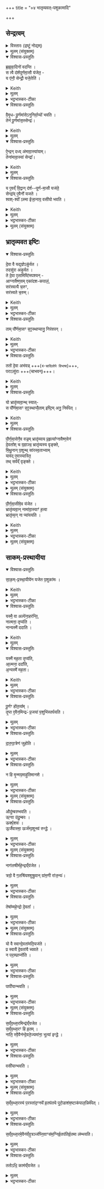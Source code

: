 +++
title = "०४ भातृव्यवत्-पशुकामादि"

+++

## सेन्द्रत्वम्
<details><summary>विस्तारः (द्रष्टुं नोद्यम्)</summary>

भ्रातृव्यतः पशुकामस्य च यागौ । सान्नायदेवता च।    

प्रजापतिऋषिः ।
</details>


<details><summary>मूलम् (संयुक्तम्)</summary>

ब्र॒ह्म॒वा॒दिनो॑ वदन्ति॒ स त्वै द॑र्शपूर्णमा॒सौ य॑जेत॒ य ए॑नौ॒ सेन्द्रौ॒ यजे॒तेति॑ वैमृ॒धᳶ पू॒र्णमा॑सेऽनुनिर्वा॒प्यो॑ भवति॒ तेन॑ पू॒र्णमा॑स॒स्सेन्द्र॑ ऐ॒न्द्रन्दध्य॑मावा॒स्या॑या॒न्तेना॑मावा॒स्या॑ सेन्द्रा॒ य ए॒वव्ँवि॒द्वान्द॑र्शपूर्णमा॒सौ यज॑ते॒ सेन्द्रा॑वे॒वैनौ॑ यजते॒ श्वश्श्वो᳚ऽस्मा ईजा॒नाय॒ वसी॑यो भवति
</details>

<details open><summary>विश्वास-प्रस्तुतिः</summary>

ब्र॒ह्म॒वा॒दिनो॑ वदन्ति ।  
स त्वै द॑र्शपूर्णमा॒सौ य॑जेत॒ -  
य ए॑नौ॒ सेन्द्रौ॒ यजे॒तेति॑ ।
</details>

<details><summary>Keith</summary>

The theologians say, 

> 'He would indeed offer the new and full moon (sacrifices)  
> who should offer them with Indra.'
</details>


<details><summary>मूलम्</summary>

ब्र॒ह्म॒वा॒दिनो॑ वदन्ति ।  
स त्वै द॑र्शपूर्णमा॒सौ य॑जेत ।  
य ए॑नौ॒ सेन्द्रौ॒ यजे॒तेति॑ ।
</details>

<details><summary>भट्टभास्कर-टीका</summary>

1ब्रह्मवादिन इत्यादि ॥ गतम् ।
</details>

<details open><summary>विश्वास-प्रस्तुतिः</summary>

वै॒मृ॒धᳶ पू॒र्णमा॑सेऽनुनिर्वा॒प्यो॑ भवति ।  
तेन॑ पू॒र्णमा॑स॒स्सेन्द्रः॑।  
</details>

<details><summary>Keith</summary>

At the full moon there is the subsequent offering of the enemy-dispelling (oblation),  
and by it the full moon has Indra. 
</details>


<details><summary>मूलम्</summary>

वै॒मृ॒धᳶ पू॒र्णमा॑सेऽनुनिर्वा॒प्यो॑ भवति ।  
तेन॑ पू॒र्णमा॑स॒स्सेन्द्रः॑।  
</details>

<details open><summary>विश्वास-प्रस्तुतिः</summary>

ऐ॒न्द्रन् दध्य् अ॑मावा॒स्या॑याम्।  
तेना॑मावा॒स्या॑ सेन्द्रा᳚।
</details>

<details><summary>Keith</summary>

There are curds for Indra at the new moon;  
verily the new moon has Indra. 
</details>


<details><summary>मूलम्</summary>

ऐ॒न्द्रन्दध्य॑मावा॒स्या॑या॒न्तेना॑मावा॒स्या॑ सेन्द्रा᳚।
</details>


<details open><summary>विश्वास-प्रस्तुतिः</summary>

य ए॒वव्ँ वि॒द्वान् द॑र्श--पूर्ण-मा॒सौ यज॑ते॒  
सेन्द्रा॑व् ए॒वैनौ॑ यजते ।  
श्वश्-श्वो᳚ ऽस्मा ईजा॒नाय॒ वसी॑यो भवति ।  
</details>

<details><summary>Keith</summary>

He who knowing thus offers, the new and full moon sacrifices, offers them with Indra,  
and day after day it becomes better for him who has so sacrificed. 
</details>


<details><summary>मूलम्</summary>

य ए॒वव्ँवि॒द्वान्द॑र्शपूर्णमा॒सौ यज॑ते ।  
सेन्द्रा॑वे॒वैनौ॑ यजते ।  
श्वश्श्वो᳚ऽस्मा ईजा॒नाय॒ वसी॑यो भवति ।  
</details>

<details><summary>भट्टभास्कर-टीका</summary>

एनावित्यादि । अविदुषो नार्थः । पूर्णमासे वैमृधेन अमावास्यायामैन्द्रेण दध्ना च इत्येवं विदित्वेष्टवते यजमानायोत्तरमुत्तरं दिनं प्रशस्ततरं भवति ॥
</details>

<details><summary>मूलम् (संयुक्तम्)</summary>

दे॒वा वै यद्य॒ज्ञेऽकु॑र्वत॒ तदसु॑रा अकुर्वत॒ ते दे॒वा ए॒ताम् [22] इष्टि॑मपश्यन्नाग्नावैष्ण॒वमेका॑दशकपाल॒ꣳ॒ सर॑स्वत्यै च॒रुꣳ सर॑स्वते च॒रुन्ताम्पौ᳚र्णमा॒सꣳ स॒ꣵ॒स्थाप्यानु॒ निर॑वप॒न्ततो॑ दे॒वा अभ॑व॒न्परासु॑रा॒ यो भ्रातृ॑व्यवा॒न्थ्स्याथ्स पौ᳚र्णमा॒सꣳ स॒ꣵ॒स्थाप्यै॒तामिष्टि॒मनु॒ निर्व॑पेत्पौर्णमा॒सेनै॒व वज्र॒म्भ्रातृ॑व्याय प्र॒हृत्या᳚ग्नावैष्ण॒वेन॑ दे॒वता᳚श्च य॒ज्ञञ्च॒ भ्रातृ॑व्यस्य वृङ्क्ते मिथु॒नान्प॒शून्थ्सा॑रस्व॒ताभ्या॒य्ँयाव॑दे॒वास्यास्ति॒ तत् [23] सर्व॑व्ँवृङ्क्ते  
</details>

## भ्रातृव्यवत इष्टिः
<details open><summary>विश्वास-प्रस्तुतिः</summary>

दे॒वा वै यद्य॒ज्ञेऽकु॑र्वत ।   
तदसु॑रा अकुर्वत ।  
ते दे॒वा ए॒तामिष्टि॑मपश्यन् -  
आग्नावैष्ण॒वम् एका॑दश-कपालं॒,  
सर॑स्वत्यै च॒रुꣳ,  
सर॑स्वते च॒रुम्।
</details>

<details><summary>Keith</summary>

What the gods did at the sacrifice, the Asuras did. The gods [1] saw this offering,  
one on eleven potsherds for Agni and Visnu,  
an oblation for Sarasvati,  
an oblation for Sarasvant;
</details>

<details><summary>मूलम्</summary>

दे॒वा वै यद्य॒ज्ञेऽकु॑र्वत ।   
तदसु॑रा अकुर्वत ।  
ते दे॒वा ए॒तामिष्टि॑मपश्यन् - 

आ॒ग्ना॒वै॒ष्ण॒वमेका॑दशकपालम् ।  
सर॑स्वत्यै च॒रुꣳ,  
सर॑स्वते च॒रुम्। 
</details>

<details><summary>भट्टभास्कर-टीका</summary>

2देवा वा इत्यादि ॥ गतम् । 
</details>


<details open><summary>विश्वास-प्रस्तुतिः</summary>

ताम् पौ᳚र्णमा॒सꣳ स॒ꣵ॒स्थाप्यानु॒ निर॑वपन् ।  
</details>

<details><summary>Keith</summary>

after performing the full moon (sacrifice) they offered this.  
</details>


<details><summary>मूलम्</summary>

ताम् पौ᳚र्णमा॒सꣳ स॒ꣵ॒स्थाप्यानु॒ निर॑वपन् ।  
</details>

<details><summary>भट्टभास्कर-टीका</summary>

एतामिष्टिमिति । वक्ष्यमाणां त्रिहविष्कां पौर्णमासी-समाप्त्य्-अनन्तरं तस्या अनुनिर्वाप्याम् अकुर्वन् । पौर्णमास्येवानुनिर्वाप्यसहिता फलं ददाति (कूग[कुहू]श्च) ।
</details>

<div class="js_include" url="/vedAH_yajuH/taittirIyam/sArasvata-vibhAgaH/brAhmaNam/brAhmaNam/sarva-prastutiH/3/3_darsha-pUrNa-mAsAdi/05_Ajya-grahaNam/tato_devA_abhavan.md" unfilled newLevelForH1="5" includeTitle="false">   

<details open><summary>विश्वास-प्रस्तुतिः</summary>

ततो॑ दे॒वा अभ॑वन्न् +++(←`चादिलोपे विभाषा`)+++,  
पराऽसु॑राः +++(चाभवन्)+++।
</details>

<details><summary>Keith</summary>

Then the gods prospered,  
the Asuras were defeated.
</details>


<details><summary>मूलम्</summary>

ततो॑ दे॒वा अभ॑वन्न् ।  
पराऽसु॑राः ।
</details>
</div>


<details open><summary>विश्वास-प्रस्तुतिः</summary>

यो भ्रातृ॑व्यवा॒न्थ् स्यात्-  
स पौ᳚र्णमा॒सꣳ स॒ꣵ॒स्थाप्यै॒ताम् इष्टि॒म् अनु॒ निर्व॑पेत् ।  
</details>

<details><summary>Keith</summary>

He who has enemies should offer this offering  
after performing the full moon (sacrifice). 
</details>


<details><summary>मूलम्</summary>

यो भ्रातृ॑व्यवा॒न्थ्स्यात् ।  
स पौ᳚र्णमा॒सꣳ स॒ꣵ॒स्थाप्यै॒तामिष्टि॒मनु॒ निर्व॑पेत् ।  
</details>


<details open><summary>विश्वास-प्रस्तुतिः</summary>

पौ॒र्ण॒मा॒सेनै॒व वज्र॒म् भ्रातृ॑व्याय प्र॒हृत्या᳚ग्नावैष्ण॒वेन॑  
दे॒वता᳚श् च य॒ज्ञञ्च॒ भ्रातृ॑व्यस्य वृङ्क्ते,  
मि॒थु॒नान् प॒शून्थ् सा॑रस्व॒ताभ्याम्  
याव॑द् ए॒वास्यास्ति॒  
तथ् सर्व॑व्ँ वृङ्क्ते ।
</details>

<details><summary>Keith</summary>

With the full moon (sacrifice) he hurls the bolt at his enemy,  
with (the offering) to Agni and Visnu  
he appropriates the gods and the sacrifice of his enemy,  
his pairing cattle - with (the offerings) to Sarasvati and Sarasvant.  
Whatever he has, all that [2] he appropriates. 
</details>

<details><summary>मूलम्</summary>

पौ॒र्ण॒मा॒सेनै॒व वज्र॒म्भ्रातृ॑व्याय प्र॒हृत्या᳚ग्नावैष्ण॒वेन॑ दे॒वता᳚श्च य॒ज्ञञ्च॒ भ्रातृ॑व्यस्य वृङ्क्ते ।  

मि॒थु॒नान्प॒शून्थ्सा॑रस्व॒ताभ्या॒य्ँयाव॑दे॒वास्यास्ति॒ तथ्सर्व॑व्ँवृङ्क्ते ।
</details>

<details><summary>भट्टभास्कर-टीका</summary>

पौर्णमासेनैवेत्यादि । वृङ्क्ते वर्जयति स्वयं गृह्णाति । यस्मादेवं तस्माद्यावत्किञ्चित् भ्रातृव्यस्य विद्यते तत्सर्वमनयेष्ट्या वृङ्क्ते ॥
</details>

<details><summary>मूलम् (संयुक्तम्)</summary>

पौर्णमा॒सीमे॒व य॑जेत॒ भ्रातृ॑व्यवा॒न्नामा॑वा॒स्याꣳ॑ ह॒त्वा भ्रातृ॑व्य॒न्ना प्या॑ययति
</details>

<details open><summary>विश्वास-प्रस्तुतिः</summary>

पौ॒र्ण॒मा॒सीमे॒व य॑जेत ।   
भ्रातृ॑व्यवा॒न् नामा॑वा॒स्याꣳ॑ ह॒त्वा  
भ्रातृ॑व्य॒न् ना प्या॑ययति ।  
</details>

<details><summary>Keith</summary>

One should sacrifice [only] at the full moon,  
if one has enemies, not at the new moon;  
having slain one's enemy one does not cause him to grow again. 
</details>


<details><summary>मूलम्</summary>

पौ॒र्ण॒मा॒सीमे॒व य॑जेत ।   
भ्रातृ॑व्यवा॒न्नामा॑वा॒स्याꣳ॑ ह॒त्वा भ्रातृ॑व्य॒न्ना प्या॑ययति ।  
</details>

<details><summary>भट्टभास्कर-टीका</summary>

3नामावास्यामिति ॥ तत्र पितृयज्ञ एव क्रियते । तत्राप्यायितस्य वधादनाप्यायनमेव श्रेयः इति लुप्यते, 'अमावास्यायां प्याययन्ति' इति । तद्वत्पौर्णमास्या पौर्णमासे भ्रातृव्यं हत्वा अमावास्यालोपेनाप्यायनं अस्य निवर्तयति । यावदमावास्यामाप्यायितस्य वृद्ध्या वृत्रस्य अमावास्याया ऊर्ध्वं वधः क्रियते । तत्राप्यायितस्य वधादनाप्यायनमेव श्रेय इति लुप्यते अमावास्या ॥
</details>

<details><summary>मूलम् (संयुक्तम्)</summary>

साकम्प्रस्था॒यीये॑न यजेत प॒शुका॑मो॒ यस्मै॒ वा अल्पे॑ना॒हर॑न्ति॒ नात्मना॒ तृप्य॑ति॒ नान्यस्मै॑ ददाति॒ यस्मै॑ मह॒ता तृप्य॑त्या॒त्मना॒ ददा᳚त्य॒न्यस्मै॑ मह॒ता पू॒र्णꣳ हो॑त॒व्य॑न्तृ॒प्त ए॒वैन॒मिन्द्रᳶ॑ प्र॒जया॑ प॒शुभि॑स्तर्पयति
</details>

## साकम्-प्रस्थायीया
<details open><summary>विश्वास-प्रस्तुतिः</summary>

सा॒क॒म्-प्र॒स्था॒यीये॑न यजेत प॒शुका॑मः ।  
</details>

<details><summary>Keith</summary>

He who desires cattle should sacrifice with the Sakamprasthayiya. 
</details>


<details><summary>मूलम्</summary>

साकम्प्रस्था॒यीये॑न यजेत प॒शुका॑मः ।  
</details>

<details><summary>भट्टभास्कर-टीका</summary>

4साकंप्रस्थायीयेनेति ॥ साकं सह ब्राह्मणैः प्रतिष्ठते होतुमिति साकंप्रस्थायी अध्वर्युः । तस्य सम्बन्धी साकंप्रस्थायीयो यागः । तत्र द्वौ सायं दोहौ द्वौ प्रातर्दोहौ । तत्र ब्राह्मणाः पूर्णपात्रैः अध्वर्युं जुह्वन्तमनुजुह्वति । अमावास्यैव (स्या)विक्रियते ।
</details>

<details open><summary>विश्वास-प्रस्तुतिः</summary>

यस्मै॒ वा अल्पे॑ना॒हर॑न्ति॒,  
नात्मना॒ तृप्य॑ति ।  
नान्यस्मै॑ ददाति ।
</details>

<details><summary>Keith</summary>

The man to whom they bring (any thing) in small measure is not himself pleased,  
and does not give to another.  
</details>


<details><summary>मूलम्</summary>

यस्मै॒ वा अल्पे॑ना॒हर॑न्ति ।  
नात्मना॒ तृप्य॑ति ।  
नान्यस्मै॑ ददाति ।
</details>


<details open><summary>विश्वास-प्रस्तुतिः</summary>

यस्मै॑ मह॒ता तृप्य॑ति,  
आ॒त्मना॒ ददा᳚ति,  
अ॒न्यस्मै॑ मह॒ता।
</details>

<details><summary>Keith</summary>

But he, to whom they bring in large measure, is himself pleased,  
and gives to another. 
</details>


<details><summary>मूलम्</summary>

यस्मै॑ मह॒ता तृप्य॑ति ।  
आ॒त्मना॒ ददा᳚ति ।   
अ॒न्यस्मै॑ मह॒ता
</details>

<details><summary>भट्टभास्कर-टीका</summary>

यस्मै वेति । यस्मै अल्पेन प्रमाणेन धनादिकमाहरन्ति अथ स नात्मना तृप्यति । येनात्मनि तृप्तिर्नास्ति असौ धनान्तरं च नान्यस्मै दातुं शक्नोति ।
</details>

<details open><summary>विश्वास-प्रस्तुतिः</summary>

पू॒र्णꣳ हो॑त॒व्य᳚म्  ।  
तृ॒प्त ए॒वैन॒मिन्द्रᳶ॑ प्र॒जया॑ प॒शुभि॑स्तर्पयति  ।
</details>

<details><summary>मूलम्</summary>

पू॒र्णꣳ हो॑त॒व्य᳚म्  ।  
तृ॒प्त ए॒वैन॒मिन्द्रᳶ॑ प्र॒जया॑ प॒शुभि॑स्तर्पयति  ।
</details>

<details><summary>भट्टभास्कर-टीका</summary>

यदि महता प्रमाणेन अस्मा आहरन्ति, स स्वयं च तृप्यति, अन्यस्मै चायं महता प्रमाणेन ददाति, तस्याप्यतृप्तिर्भवतीतिभावः ॥
</details>

<details open><summary>विश्वास-प्रस्तुतिः</summary>

दा॒रु॒पा॒त्रेण॑ जुहोति ।
</details>

<details><summary>मूलम्</summary>

दा॒रु॒पा॒त्रेण॑ जुहोति ।
</details>

<details><summary>भट्टभास्कर-टीका</summary>

5दारुपात्रेणेति ॥ औदुम्बरैश्चतुर्भिः पात्रैः ।
</details>

<details open><summary>विश्वास-प्रस्तुतिः</summary>

न हि मृ॒न्मय॒माहु॑तिमानशे ।
</details>

<details><summary>मूलम्</summary>

न हि मृ॒न्मय॒माहु॑तिमानशे ।
</details>

<details><summary>भट्टभास्कर-टीका</summary>

न हीति । मृन्मयं कुम्भादिकं न ह्याहुतिमानशे अश्नुते आहुतिसाधनं न भवति । मृन्मयेन हुता आहुतिरेव न स्यादिति यावत् । 'एकाचो नित्यं मयटमिच्छन्ति' इति मयट् ॥
</details>

<details><summary>मूलम् (संयुक्तम्)</summary>

औदु॑म्बरम् [24] भ॒व॒त्यूर्ग्वा उ॑दु॒म्बर॒ ऊर्क्प॒शव॑ ऊ॒र्जैवास्मा॒ ऊर्ज॑म्प॒शूनव॑ रुन्द्धे
</details>

<details open><summary>विश्वास-प्रस्तुतिः</summary>

औदु॑म्बरम्भवति ।  
ऊ्ग्वा उ॑दु॒म्बरः ।  
ऊर्क्प॒शवः॑ ।   
ऊ॒र्जैवास्मा॒ ऊर्ज॑म्प॒शूनव॑ रुन्द्धे ।
</details>

<details><summary>मूलम्</summary>

औदु॑म्बरम्भवति ।  
ऊ्ग्वा उ॑दु॒म्बरः ।  
ऊर्क्प॒शवः॑ ।   
ऊ॒र्जैवास्मा॒ ऊर्ज॑म्प॒शूनव॑ रुन्द्धे ।
</details>

<details><summary>भट्टभास्कर-टीका</summary>

6औदुम्बरमित्यादि ॥ गतम् । 'अनुदात्तादेरञ्" ॥
</details>

<details><summary>मूलम् (संयुक्तम्)</summary>

नाग॑तश्रीर्महे॒न्द्रय्ँय॑जेत॒ त्रयो॒ वै ग॒तश्रि॑यश्शुश्रु॒वान्ग्रा॑म॒णी रा॑ज॒न्य॑स्तेषा᳚म्महे॒न्द्रो दे॒वता
</details>

<details open><summary>विश्वास-प्रस्तुतिः</summary>

नाग॑तश्रीर्महे॒न्द्रय्ँय॑जेत ।  

त्रयो॒ वै ग॒तश्रि॑यश्शुश्रु॒वान् ग्रा॑म॒णी रा॑ज॒न्यः॑।  
</details>

<details><summary>मूलम्</summary>

नाग॑तश्रीर्महे॒न्द्रय्ँय॑जेत ।  

त्रयो॒ वै ग॒तश्रि॑यश्शुश्रु॒वान् ग्रा॑म॒णी रा॑ज॒न्यः॑।  
</details>

<details><summary>भट्टभास्कर-टीका</summary>

7नागतश्रीरित्यादि ॥ शुश्रुवान् षडङ्गवेदत्रयवेदी श्रुतसंपन्नः । स च प्राप्तश्रीः, 'सा हि श्रीरमृता सताम्' इति श्रीत्वाद्वेदानाम् । ग्रामणीः ग्रामाध्यक्षः । राज्ञोपत्यं राजन्यः । 'राजश्वशुराद्यत्', 'राज्ञोपत्ये जातिग्रहणम्' इति क्षत्रिय उच्यते ।
</details>

<details open><summary>विश्वास-प्रस्तुतिः</summary>

तेषा᳚म्महे॒न्द्रो दे॒वता᳚ ।
</details>

<details><summary>मूलम्</summary>

तेषा᳚म्महे॒न्द्रो दे॒वता᳚ ।
</details>

<details><summary>भट्टभास्कर-टीका</summary>

स्पष्टमेतयोर्गतश्रीत्वं, यतो हिन्द्र एषां देवता । तस्मादेभ्योऽन्योऽगतश्रीः महेन्द्रं यष्टुं नार्हति ॥
</details>

<details><summary>मूलम् (संयुक्तम्)</summary>

यो वै स्वान्दे॒वता॑मति॒यज॑ते॒ प्र स्वायै॑ दे॒वता॑यै च्यवते॒ न परा॒म्प्राप्नो॑ति॒ पापी॑यान्भवति
</details>

<details open><summary>विश्वास-प्रस्तुतिः</summary>

यो वै स्वान्दे॒वता॑मति॒यज॑ते ।  
प्र स्वायै॑ दे॒वता॑यै च्यवते ।  
न परा॒म्प्राप्नो॑ति ।  
</details>

<details><summary>मूलम्</summary>

यो वै स्वान्दे॒वता॑मति॒यज॑ते ।  
प्र स्वायै॑ दे॒वता॑यै च्यवते ।  
न परा॒म्प्राप्नो॑ति ।  
</details>

<details><summary>भट्टभास्कर-टीका</summary>

8यो वा इत्यादि ॥ आत्मीयदेवतातिक्रमेण योऽर्न्यां देवतां यजते स स्वाया देवतायास्तावत् प्रच्यवते तस्या अनुग्राह्यो न भवति ।
</details>

<details open><summary>विश्वास-प्रस्तुतिः</summary>

पापी॑यान्भवति ।
</details>

<details><summary>मूलम्</summary>

पापी॑यान्भवति ।
</details>

<details><summary>भट्टभास्कर-टीका</summary>

ततश्च पापीयान् पापतरो भवति । अयष्टुरस्यापापत्वमेव । यष्टुः पापतरत्वं स्यात्, देवतावत्त्वाभावात् ॥
</details>

<details><summary>मूलम् (संयुक्तम्)</summary>

स॒व्ँव॒थ्स॒रमिन्द्र॑य्ँयजेत सव्ँवथ्स॒रꣳ हि व्र॒तन्नाति॒ स्वा [25]  ए॒वैन॑न्दे॒वते॒ज्यमा॑ना॒ भूत्या॑ इन्द्धे॒ वसी॑यान्भवति
</details>

<details open><summary>विश्वास-प्रस्तुतिः</summary>

स॒व्ँव॒थ्स॒रमिन्द्र॑य्ँयजेत ।  
स॒व्ँव॒थ्स॒रꣳ हि व्र॒तम् ।   
नाति॒ स्वै॒वैन॑न्दे॒वते॒ज्यमा॑ना॒ भूत्या॑ इन्द्धे ।  
</details>

<details><summary>मूलम्</summary>

स॒व्ँव॒थ्स॒रमिन्द्र॑य्ँयजेत ।  
स॒व्ँव॒थ्स॒रꣳ हि व्र॒तम् ।   
नाति॒ स्वै॒वैन॑न्दे॒वते॒ज्यमा॑ना॒ भूत्या॑ इन्द्धे ।  
</details>

<details><summary>भट्टभास्कर-टीका</summary>

9संवत्सरमित्यादि ॥ संवत्सरातिक्रमे व्रतं नास्ति । तस्मात् गतश्रीत्वाय संवत्सरं व्रतं चरन्तं स्वा आत्मीया देवता इन्द्र इज्यमाना एनमवग्तश्रियं भूत्यर्थं इन्धे दीपयति ।
</details>

<details open><summary>विश्वास-प्रस्तुतिः</summary>

वसी॑यान्भवति ।
</details>

<details><summary>मूलम्</summary>

वसी॑यान्भवति ।
</details>

<details><summary>भट्टभास्कर-टीका</summary>

ततो वसीयान् वसुमत्तरो भवति, महेन्द्रयागार्हो गतश्रीरेव भवति, गता श्रीः आत्मीया देवता अनेनेति कृत्वा ॥
</details>

<details><summary>मूलम् (संयुक्तम्)</summary>

सव्ँवथ्स॒रस्य॑ प॒रस्ता॑द॒ग्नये᳚ व्र॒तप॑तये पुरो॒डाश॑म॒ष्टाक॑पाल॒न्निर्व॑पेत् सव्ँवथ्स॒रमे॒वैन॑व्ँवृ॒त्रञ्ज॑घ्नि॒वाꣳस॑म॒ग्निर्व्र॒तप॑तिर्व्र॒तमा ल॑म्भयति॒ ततोऽधि॒ काम॑य्ँयजेत ॥ [26]  
</details>

<details open><summary>विश्वास-प्रस्तुतिः</summary>

स॒व्ँव॒थ्स॒रस्य॑ प॒रस्ता॑द॒ग्नये᳚ व्र॒तप॑तये पुरो॒डाश॑म॒ष्टाक॑पाल॒न्निर्व॑पेत् ।  
</details>

<details><summary>मूलम्</summary>

स॒व्ँव॒थ्स॒रस्य॑ प॒रस्ता॑द॒ग्नये᳚ व्र॒तप॑तये पुरो॒डाश॑म॒ष्टाक॑पाल॒न्निर्व॑पेत् ।  
</details>

<details><summary>भट्टभास्कर-टीका</summary>

10ततस्समाप्ते संवत्सरे गते अग्नये व्रतपतये पुरोडाशमष्टाकपालं निर्वपेत् ।
</details>

<details open><summary>विश्वास-प्रस्तुतिः</summary>

स॒व्ँव॒थ्स॒रमे॒वैन॑व्ँवृ॒त्रञ्ज॑घ्नि॒वाꣳस॑म॒ग्निर्व्र॒तप॑तिर्व्र॒तमा ल॑म्भयति।  
</details>

<details><summary>मूलम्</summary>

स॒व्ँव॒थ्स॒रमे॒वैन॑व्ँवृ॒त्रञ्ज॑घ्नि॒वाꣳस॑म॒ग्निर्व्र॒तप॑तिर्व्र॒तमा ल॑म्भयति।  
</details>

<details><summary>भट्टभास्कर-टीका</summary>

सोऽग्निर्व्रतपतिः तृप्तः एनं व्रतफलमालम्भयति गतश्रीत्वमस्योत्पादयति स्वयमप्यनुज्ञाय स्थिरीकरोति । कीदृशमित्याह - संवत्सरं व्रतं चरित्वा वृत्रं वारकं पापं महेन्द्रयागानर्हत्वलक्षणं जघ्निवांसं अभिभवर्न्तं तत्फलं प्रापयति । यथा इन्द्रो वृत्रं हत्वा इन्द्रो महेन्द्रोऽभवत्, एवमयमपि त्वयोग्यतालक्षण वत्रवधेन महेन्द्रयागयोग्यो भवति ।
</details>

<details open><summary>विश्वास-प्रस्तुतिः</summary>

ततोऽधि॒ काम॑य्ँयजेत ॥  
</details>

<details><summary>मूलम्</summary>

ततोऽधि॒ काम॑य्ँयजेत ॥  
</details>

<details><summary>भट्टभास्कर-टीका</summary>

तत उपरि कामं यथेष्टं महेन्द्रमेव यजेत ॥

इति द्वितीये पञ्चमे चतुर्थोऽनुवाकः ॥
</details>
